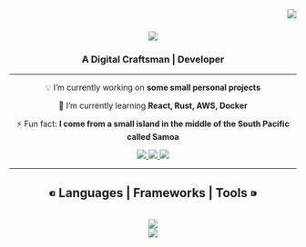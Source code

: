 <img align="right" src="https://visitor-badge.laobi.icu/badge?page_id=fPuniVaesau.fPuniVaesau"/>

<h1 align="center">
  <a href="https://git.io/typing-svg">
    <img src="https://readme-typing-svg.herokuapp.com/?font=Fira+Code&weight=700&pause=1000&color=9CAD4B&size=35&center=true&vCenter=true&width=500&height=70&duration=4000&lines=Hi+there+👋🏽;+I'm+Filo+Puni+Vaesau+🗿;"/>
  </a>
</h1>
<h3 align="center">A Digital Craftsman | Developer</h3>
<hr>

<div align="center">
  
  💡 I’m currently working on **some small personal projects**

  🌱 I’m currently learning **React, Rust, AWS, Docker**

  ⚡ Fun fact: **I come from a small island in the middle of the South Pacific called Samoa**
  
</div>

<div align="center">
  <a href="mailto:filopunivaesau@gmail.com">
    <img src="https://shields.io/badge/Gmail-FFFFFF?style=for-the-badge&logo=gmail&logoColor=orange" target="_blank"/>
  </a>
  <a href="https://www.linkedin.com/in/filo-puni-vaesau-436801261/">
    <img src="https://img.shields.io/badge/LinkedIn-0077B5?style=for-the-badge&logo=linkedin&logoColor=white" target="_blank">
  </a>
  <a href="https://fPuniVaesau.git.io">
    <img src="https://img.shields.io/badge/GitHub-100000?style=for-the-badge&logo=github&logoColor=white" target="_blank"/>
  </a>
</div>

<hr>

<h2 align="center">⁌ Languages | Frameworks | Tools ⁍</h2>
<br/>
<div align="center">
  <a href="https://skillicons.dev">
    <img src="https://skillicons.dev/icons?i=github,git,javascript,nodejs,python,java,vscode"/><br>
    <img src="https://skillicons.dev/icons?i=html,css,mysql,react,rust,php"/>
  </a>
</div>

<!--
**fPuniVaesau/fPuniVaesau** is a ✨ _special_ ✨ repository because its `README.md` (this file) appears on your GitHub profile.

Here are some ideas to get you started:

- 🔭 I’m currently working on ...
- 🌱 I’m currently learning ...
- 👯 I’m looking to collaborate on ...
- 🤔 I’m looking for help with ...
- 💬 Ask me about ...
- 📫 How to reach me: ...
- 😄 Pronouns: ...
- ⚡ Fun fact: ...
-->
